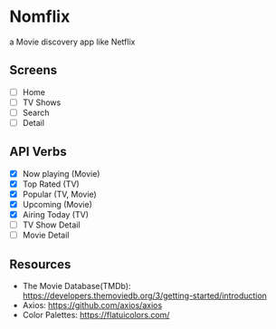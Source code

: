 # Nomflix 
a Movie discovery app like Netflix 

## Screens 
- [ ] Home
- [ ] TV Shows 
- [ ] Search 
- [ ] Detail

## API Verbs 
- [x] Now playing (Movie) 
- [x] Top Rated (TV)
- [x] Popular (TV, Movie)
- [x] Upcoming (Movie)
- [x] Airing Today (TV)
- [ ] TV Show Detail 
- [ ] Movie Detail

## Resources
* The Movie Database(TMDb): https://developers.themoviedb.org/3/getting-started/introduction
* Axios: https://github.com/axios/axios
* Color Palettes: https://flatuicolors.com/